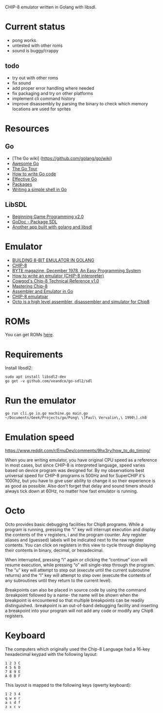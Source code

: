 CHIP-8 emulator written in Golang with libsdl.

# Current status
- pong works
- untested with other roms
- sound is buggy/crappy
 
## todo
- try out with other roms
- fix sound
- add proper error handling where needed
- fix packaging and try on other platforms
- implement cli command history
- improve disassembly by parsing the binary to check which memory locations are used for sprites

# Resources
## Go
- [The Go wiki] (https://github.com/golang/go/wiki)
- [Awesome Go](https://awesome-go.com/)
- [The Go Tour](http://tour.golang.org/)
- [How to write Go code](https://golang.org/doc/code.html)
- [Effective Go](https://golang.org/doc/effective_go.html)
- [Packages](https://golang.org/pkg/)
- [Writing a simple shell in Go](https://sj14.gitlab.io/post/2018-07-01-go-unix-shell/)

## LibSDL
- [Beginning Game Programming v2.0](http://lazyfoo.net/tutorials/SDL/index.php)
- [GoDoc - Package SDL](https://godoc.org/github.com/veandco/go-sdl2/sdl)
- [Another app built with golang and libsdl](https://github.com/fiorix/cat-o-licious)

# Emulator
- [BUILDING 8-BIT EMULATOR IN GOLANG](https://engineering.wpengine.com/building-8-bit-emulator-in-golang/)
- [CHIP-8](https://en.wikipedia.org/wiki/CHIP-8)
- [BYTE magazine, December 1978, An Easy Programming System](https://archive.org/details/byte-magazine-1978-12/page/n109)
- [How to write an emulator (CHIP-8 interpreter)](http://www.multigesture.net/articles/how-to-write-an-emulator-chip-8-interpreter/)
- [Cowgod's Chip-8 Technical Reference v1.0](http://devernay.free.fr/hacks/chip8/C8TECH10.HTM)
- [Mastering Chip-8](http://mattmik.com/files/chip8/mastering/chip8.html)
- [Assembler and Emulator in Go](https://massung.github.io/CHIP-8/)
- [CHIP-8 emulatoar](https://colineberhardt.github.io/wasm-rust-chip8/web/)
- [Octo is a high level assembler, disassembler and simulator for Chip8](https://johnearnest.github.io/Octo/)

# ROMs
You can get ROMs [here](https://github.com/dmatlack/chip8/tree/master/roms).

# Requirements
Install libsdl2:
```
sudo apt install libsdl2-dev
go get -v github.com/veandco/go-sdl2/sdl
```

# Run the emulator
```
go run cli.go io.go machine.go main.go ~/Documents/Geek/Projects/go/Pong\ \[Paul\ Vervalin\,\ 1990\].ch8
```

# Emulation speed
https://www.reddit.com/r/EmuDev/comments/9hx3ry/how_to_do_timing/

When you are writing emulator, you have original CPU speed as a reference in most cases, but since CHIP-8 is interpreted language, speed varies based on device program was designed for. By my observations best universal speed for CHIP-8 programs is 500Hz and for SuperCHIP it's 1000hz, but you have to give user ability to change it so their experience is as good as possible. Also don't forget that delay and sound timers should always tick down at 60Hz, no matter how fast emulator is running.

# Octo
Octo provides basic debugging facilities for Chip8 programs. While a program is running, pressing the “i” key will interrupt execution and display the contents of the v registers, i and the program counter. Any register aliases and (guessed) labels will be indicated next to the raw register contents. You can click on registers in this view to cycle through displaying their contents in binary, decimal, or hexadecimal.

When interrupted, pressing “i” again or clicking the “continue” icon will resume execution, while pressing “o” will single-step through the program. The “u” key will attempt to step out (execute until the current subroutine returns) and the “l” key will attempt to step over (execute the contents of any subroutines until they return to the current level).

Breakpoints can also be placed in source code by using the command :breakpoint followed by a name- the name will be shown when the breakpoint is encountered so that multiple breakpoints can be readily distinguished. :breakpoint is an out-of-band debugging facility and inserting a breakpoint into your program will not add any code or modify any Chip8 registers.

# Keyboard
The computers which originally used the Chip-8 Language had a 16-key hexadecimal keypad with the following layout:
```
1 2 3 C
4 5 6 D
7 8 9 E
A 0 B F
```

This layout is mapped to the following keys (qwerty keyboard):
```
1 2 3 4
q w e r
a s d f
z x c v
```
